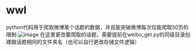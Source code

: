 # wwl
python代码用于爬取微博某个话题的数据，并且能突破微博每次仅能爬取50页的限制
![image](https://github.com/jzdypo/wwl/assets/100547052/59ce08fd-a0fc-4629-929f-4bac07e1fb49)
在这里更改要爬取的话题，需要提前在weibo_get.py的同级目录创建跟话题相同的文件夹名（也可以自行更改存储文件逻辑）
